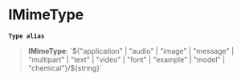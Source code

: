 # IMimeType

**`Type alias`**

> **IMimeType**: \`${"application" | "audio" | "image" | "message" | "multipart" | "text" | "video" | "font" | "example" | "model" | "chemical"}/${string}\`
